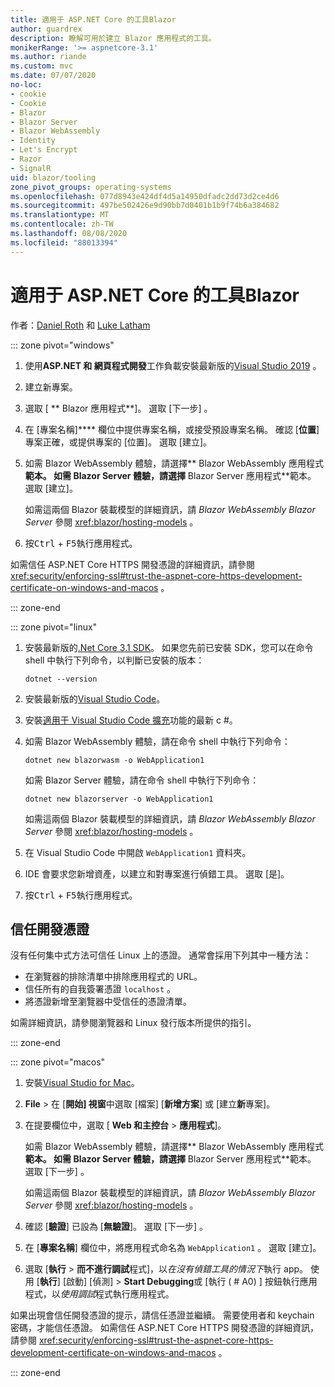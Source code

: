 ```yaml
---
title: 適用于 ASP.NET Core 的工具Blazor
author: guardrex
description: 瞭解可用於建立 Blazor 應用程式的工具。
monikerRange: '>= aspnetcore-3.1'
ms.author: riande
ms.custom: mvc
ms.date: 07/07/2020
no-loc:
- cookie
- Cookie
- Blazor
- Blazor Server
- Blazor WebAssembly
- Identity
- Let's Encrypt
- Razor
- SignalR
uid: blazor/tooling
zone_pivot_groups: operating-systems
ms.openlocfilehash: 077d8943e424df4d5a14950dfadc2dd73d2ce4d6
ms.sourcegitcommit: 497be502426e9d90bb7d0401b1b9f74b6a384682
ms.translationtype: MT
ms.contentlocale: zh-TW
ms.lasthandoff: 08/08/2020
ms.locfileid: "88013394"
---
```

# <a name="tooling-for-aspnet-core-no-locblazor"></a>適用于 ASP.NET Core 的工具Blazor

作者：[Daniel Roth](https://github.com/danroth27) 和 [Luke Latham](https://github.com/guardrex)

::: zone pivot="windows"

1. 使用**ASP.NET 和 網頁程式開發**工作負載安裝最新版的[Visual Studio 2019](https://visualstudio.microsoft.com/downloads/) 。

1. 建立新專案。

1. 選取 [ ** Blazor 應用程式**]。 選取 [下一步]  。

1. 在 [專案名稱]**** 欄位中提供專案名稱，或接受預設專案名稱。 確認 [**位置**] 專案正確，或提供專案的 [位置]。 選取 [建立]。

1. 如需 Blazor WebAssembly 體驗，請選擇** Blazor WebAssembly 應用程式**範本。 如需 Blazor Server 體驗，請選擇** Blazor Server 應用程式**範本。 選取 [建立]。

   如需這兩個 Blazor 裝載模型的詳細資訊，請 *Blazor WebAssembly* *Blazor Server* 參閱 <xref:blazor/hosting-models> 。

1. 按<kbd>Ctrl</kbd> + <kbd>F5</kbd>執行應用程式。

如需信任 ASP.NET Core HTTPS 開發憑證的詳細資訊，請參閱 <xref:security/enforcing-ssl#trust-the-aspnet-core-https-development-certificate-on-windows-and-macos> 。

::: zone-end

::: zone pivot="linux"

1. 安裝最新版的[.Net Core 3.1 SDK](https://dotnet.microsoft.com/download/dotnet-core/3.1)。 如果您先前已安裝 SDK，您可以在命令 shell 中執行下列命令，以判斷已安裝的版本：

   ```dotnetcli
   dotnet --version
   ```

1. 安裝最新版的[Visual Studio Code](https://code.visualstudio.com/)。

1. 安裝[適用于 Visual Studio Code 擴充](https://marketplace.visualstudio.com/items?itemName=ms-dotnettools.csharp)功能的最新 c #。

1. 如需 Blazor WebAssembly 體驗，請在命令 shell 中執行下列命令：

   ```dotnetcli
   dotnet new blazorwasm -o WebApplication1
   ```

   如需 Blazor Server 體驗，請在命令 shell 中執行下列命令：

   ```dotnetcli
   dotnet new blazorserver -o WebApplication1
   ```

   如需這兩個 Blazor 裝載模型的詳細資訊，請 *Blazor WebAssembly* *Blazor Server* 參閱 <xref:blazor/hosting-models> 。

1. 在 Visual Studio Code 中開啟 `WebApplication1` 資料夾。

1. IDE 會要求您新增資產，以建立和對專案進行偵錯工具。 選取 [是]。

1. 按<kbd>Ctrl</kbd> + <kbd>F5</kbd>執行應用程式。

## <a name="trust-a-development-certificate"></a>信任開發憑證

沒有任何集中式方法可信任 Linux 上的憑證。 通常會採用下列其中一種方法：

* 在瀏覽器的排除清單中排除應用程式的 URL。
* 信任所有的自我簽署憑證 `localhost` 。
* 將憑證新增至瀏覽器中受信任的憑證清單。

如需詳細資訊，請參閱瀏覽器和 Linux 發行版本所提供的指引。

::: zone-end

::: zone pivot="macos"

1. 安裝[Visual Studio for Mac](https://visualstudio.microsoft.com/vs/mac/)。

1. **File**  >  在 [**開始] 視窗**中選取 [檔案] [**新增方案**] 或 [建立**新**專案]。

1. 在提要欄位中，選取 [ **Web 和主控台**  >  **應用程式**]。

   如需 Blazor WebAssembly 體驗，請選擇** Blazor WebAssembly 應用程式**範本。 如需 Blazor Server 體驗，請選擇** Blazor Server 應用程式**範本。 選取 [下一步]  。

   如需這兩個 Blazor 裝載模型的詳細資訊，請 *Blazor WebAssembly* *Blazor Server* 參閱 <xref:blazor/hosting-models> 。

1. 確認 [**驗證**] 已設為 [**無驗證**]。 選取 [下一步]  。

1. 在 [**專案名稱**] 欄位中，將應用程式命名為 `WebApplication1` 。 選取 [建立]。

1. 選取 [**執行**  >  **而不進行調試**程式]，以*在沒有偵錯工具的情況下*執行 app。 使用 [**執行**] [啟動] [偵測]  >  **Start Debugging**或 [執行 ( # A0) ] 按鈕執行應用程式，以*使用調試*程式執行應用程式。

如果出現會信任開發憑證的提示，請信任憑證並繼續。 需要使用者和 keychain 密碼，才能信任憑證。 如需信任 ASP.NET Core HTTPS 開發憑證的詳細資訊，請參閱 <xref:security/enforcing-ssl#trust-the-aspnet-core-https-development-certificate-on-windows-and-macos> 。

::: zone-end
